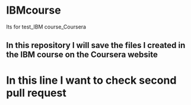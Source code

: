 # IBMcourse
Its for test_IBM course_Coursera
## In this repository I will save the files I created in the IBM course on the Coursera website
# In this line I want to check second pull request
